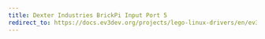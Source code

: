 ```yaml
---
title: Dexter Industries BrickPi Input Port 5
redirect_to: https://docs.ev3dev.org/projects/lego-linux-drivers/en/ev3dev-jessie/brickpi.html#brickpi-in-port-5
---
```

